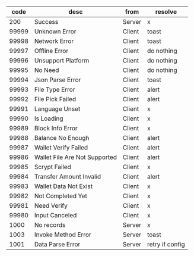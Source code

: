 code | desc | from | resolve
-|-|-|-
200 | Success | Server | x
99999 | Unknown Error | Client | toast
99998 | Network Error | Client | toast
99997 | Offline Error | Client | do nothing
99996 | Unsupport Platform | Client | do nothing
99995 | No Need | Client | do nothing
99994 | Json Parse Error | Client | toast
99993 | File Type Error | Client | alert
99992 | File Pick Failed | Client | alert
99991 | Language Unset | Client | x
99990 | Is Loading | Client | x
99989 | Block Info Error | Client | x
99988 | Balance No Enough | Client | alert
99987 | Wallet Verify Failed | Client | alert
99986 | Wallet File Are Not Supported | Client | alert
99985 | Scrypt Failed | Client | x
99984 | Transfer Amount Invalid | Client | alert
99983 | Wallet Data Not Exist | Client | x
99982 | Not Completed Yet | Client | x
99981 | Need Verify | Client | x
99980 | Input Canceled | Client | x
1000 | No records | Server | x
1003 | Invoke Method Error | Server | toast
1001 | Data Parse Error | Server | retry if config
